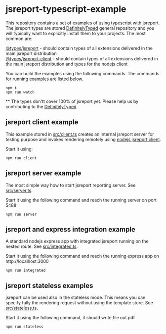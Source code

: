 
# jsreport-typescript-example

This repository contains a set of examples of using typescript with jsreport.
The jsreport types are stored [DefinitelyTyped](https://github.com/DefinitelyTyped/DefinitelyTyped) general repository and you will typically want to explicitly install them to your projects.  The most common are:

[@types/jsreport](https://www.npmjs.com/package/@types/jsreport) - should contain types of all extensions delivered in the main jsreport distribution    
[@types/jsreport-client](https://www.npmjs.com/package/@types/jsreport-client) - should contain types of all extensions delivered in the main jsreport distribution and types for the nodejs client

You can build the examples using the following commands. The commands for running examples are listed below.
```
npm i
npm run watch
```

** The types don'tt cover 100% of jsreport yet. Please help us by contributing to the [DefinitelyTyped](https://github.com/DefinitelyTyped/DefinitelyTyped).

## jsreport client example

This example stored in [src/client.ts](src/client.ts) creates an internal jsreport server for testing purpose and invokes rendering remotely using [nodejs jsreport client](https://jsreport.net/learn/nodejs-client).

Start it using:
```
npm run client
```

## jsreport server example

The most simple way how to start jsreport reporting server. See [src/server.ts](src/server.ts).

Start it using the following command and reach the running server on port 5488
```
npm run server
```

## jsreport and express integration example

A standard nodejs express app with integrated jsreport running on the nested route. See [src/integrated.ts](src/integrated.ts).

Start it using the following command and reach the running express app on http://localhost:3000
```
npm run integrated
```

## jsreport stateless examples

jsreport can be used also in the stateless mode. This means you can specify fully the rendering request without using the template store.
See [src/stateless.ts](src/stateless.ts).

Start it using the following command, it should write file out.pdf
```
npm run stateless
```